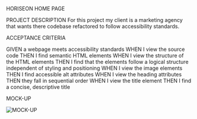HORISEON HOME PAGE 

PROJECT DESCRIPTION 
For this project my client is a marketing agency that wants there codebase refactored to follow accessibility standards.

ACCEPTANCE CRITERIA

GIVEN a webpage meets accessibility standards
WHEN I view the source code
THEN I find semantic HTML elements
WHEN I view the structure of the HTML elements
THEN I find that the elements follow a logical structure independent of styling and positioning
WHEN I view the image elements
THEN I find accessible alt attributes
WHEN I view the heading attributes
THEN they fall in sequential order
WHEN I view the title element
THEN I find a concise, descriptive title

MOCK-UP

![MOCK-UP](C:\Users\Vj\Desktop\challenges\horiseon\assets\images\horiseon-mock-up.png)